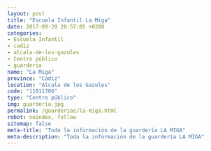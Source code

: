 ```yaml
---
layout: post
title: "Escuela Infantil La Miga"
date: 2017-09-20 20:57:05 +0200
categories:
- Escuela Infantil
- cadiz
- alcala-de-los-gazules
- Centro público
- guarderia
name: "La Miga"
province: "Cádiz"
location: "Alcala de los Gazules"
code: "11011706"
type: "Centro público"
img: guarderia.jpg
permalink: /guarderias/la-miga.html
robot: noindex, follow
sitemap: false
meta-title: "Toda la información de la guardería LA MIGA"
meta-description: "Toda la información de la guardería LA MIGA"
---
```

